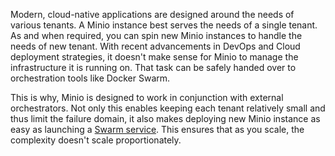 Modern, cloud-native applications are designed around the needs of various tenants. A Minio instance best serves the needs of a 
single tenant. As and when required, you can spin new Minio instances to handle the needs of new tenant. With recent advancements in 
DevOps and Cloud deployment strategies, it doesn't make sense for Minio to manage the infrastructure it is running on. That task can be 
safely handed over to orchestration tools like Docker Swarm. 

This is why, Minio is designed to work in conjunction with external orchestrators. Not only this enables keeping each tenant relatively 
small and thus limit the failure domain, it also makes deploying new Minio instance as easy as launching a [Swarm service](https://docs.docker.com/engine/swarm/key-concepts/#/services-and-tasks). This ensures that as you scale, the complexity doesn't scale proportionately. 
